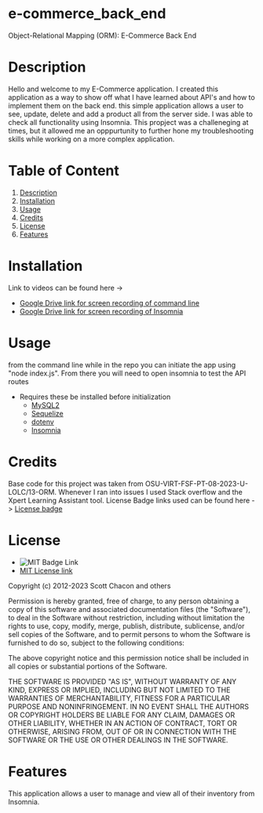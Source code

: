 # e-commerce_back_end
 Object-Relational Mapping (ORM): E-Commerce Back End

# Description

   Hello and welcome to my E-Commerce application. I created this application as a way to show off what I have learned about API's and how to implement them on the back end. this simple application allows a user to see, update, delete and add a product all from the server side. I was able to check all functionality using Insomnia. This propject was a challeneging at times, but it allowed me an opppurtunity to further hone my troubleshooting skills while working on a more complex application.

# Table of Content

1. [Description](#description)
2. [Installation](#installation)
3. [Usage](#usage)
4. [Credits](#credits)
5. [License](#license)
6. [Features](#features)

# Installation

Link to videos can be found here ->
* [Google Drive link for screen recording of command line](https://drive.google.com/file/d/1pS4zMWv99hBHPQ2mQ7W2RV_oWaSTNH9u/view)
* [Google Drive link for screen recording of Insomnia](https://drive.google.com/file/d/1VS6F5H2iarmG0XcSyd2e0LZatHFjRmk4/view)

# Usage

from the command line while in the repo you can initiate the app using "node index.js". From there you will need to open insomnia to test the API routes
* Requires these be installed before initialization
  * [MySQL2](https://www.npmjs.com/package/mysql)
  * [Sequelize](https://www.npmjs.com/package/sequelize)
  * [dotenv](https://www.npmjs.com/package/dotenv)
  * [Insomnia](https://insomnia.rest/)  


# Credits

Base code for this project was taken from OSU-VIRT-FSF-PT-08-2023-U-LOLC/13-ORM. Whenever I ran into issues I used Stack overflow and the Xpert Learning Assistant tool. 
License Badge links used can be found here -> [License badge](https://gist.github.com/lukas-h/2a5d00690736b4c3a7ba)

# License

* ![MIT Badge Link](https://img.shields.io/badge/License-MIT-yellow.svg)
* [MIT License link](https://github.com/git/git-scm.com/blob/main/MIT-LICENSE.txt)

Copyright (c) 2012-2023 Scott Chacon and others

Permission is hereby granted, free of charge, to any person obtaining
a copy of this software and associated documentation files (the
"Software"), to deal in the Software without restriction, including
without limitation the rights to use, copy, modify, merge, publish,
distribute, sublicense, and/or sell copies of the Software, and to
permit persons to whom the Software is furnished to do so, subject to
the following conditions:

The above copyright notice and this permission notice shall be
included in all copies or substantial portions of the Software.

THE SOFTWARE IS PROVIDED "AS IS", WITHOUT WARRANTY OF ANY KIND,
EXPRESS OR IMPLIED, INCLUDING BUT NOT LIMITED TO THE WARRANTIES OF
MERCHANTABILITY, FITNESS FOR A PARTICULAR PURPOSE AND
NONINFRINGEMENT. IN NO EVENT SHALL THE AUTHORS OR COPYRIGHT HOLDERS BE
LIABLE FOR ANY CLAIM, DAMAGES OR OTHER LIABILITY, WHETHER IN AN ACTION
OF CONTRACT, TORT OR OTHERWISE, ARISING FROM, OUT OF OR IN CONNECTION
WITH THE SOFTWARE OR THE USE OR OTHER DEALINGS IN THE SOFTWARE.


# Features

This application allows a user to manage and view all of their inventory from Insomnia. 